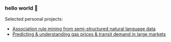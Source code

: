 ### hello world 👋

<!--
**cmschmtt/cmschmtt** is a ✨ _special_ ✨ repository because its `README.md` (this file) appears on your GitHub profile.

Here are some ideas to get you started:

- 🔭 I’m currently working on ...
- 🌱 I’m currently learning ...
- 👯 I’m looking to collaborate on ...
- 🤔 I’m looking for help with ...
- 💬 Ask me about ...
- 📫 How to reach me: ...
- 😄 Pronouns: ...
- ⚡ Fun fact: ...
-->

Selected personal projects:
- [Association rule mining from semi-structured natural language data](https://github.com/cmschmtt/ds9-association-rules)
- [Predicting & understanding gas prices & transit demand in large markets](https://github.com/cmschmtt/gas-transit-forecasting)
